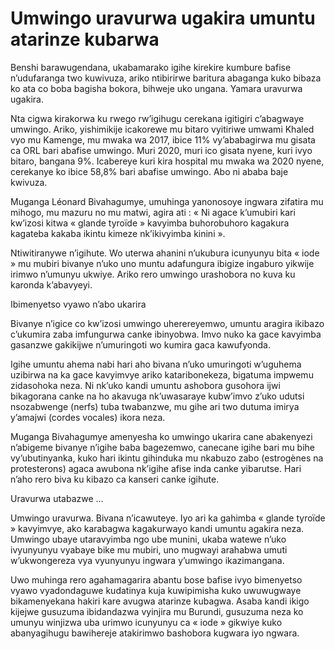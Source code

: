 # Umwingo uravurwa ugakira umuntu atarinze kubarwa

Benshi barawugendana, ukabamarako igihe kirekire kumbure bafise n’udufaranga two kuwivuza, ariko ntibirirwe baritura abaganga kuko bibaza ko ata co boba bagisha bokora, bihweje uko ungana. Yamara uravurwa ugakira.

Nta cigwa kirakorwa ku rwego rw’igihugu cerekana igitigiri c’abagwaye umwingo. Ariko, yishimikije icakorewe mu bitaro vyitiriwe umwami Khaled vyo mu Kamenge, mu mwaka wa 2017, ibice 11% vy’ababagirwa mu gisata ca ORL bari abafise umwingo. Muri 2020, muri ico gisata nyene, kuri ivyo bitaro, bangana 9%. Icabereye kuri kira hospital mu mwaka wa 2020 nyene, cerekanye ko ibice 58,8% bari abafise umwingo. Abo ni ababa baje kwivuza.

Muganga Léonard Bivahagumye, umuhinga yanonosoye ingwara zifatira mu mihogo, mu mazuru no mu matwi, agira ati : « Ni agace k’umubiri kari kw’izosi kitwa « glande tyroïde » kavyimba buhorobuhoro kagakura kagateba kakaba ikintu kimeze nk’ikivyimba kinini ».

Ntiwitiranywe n’igihute. Wo uterwa ahanini n’ukubura icunyunyu bita « iode » mu mubiri bivanye n’uko uno muntu adafungura ibigize ingaburo yikwije irimwo n’umunyu ukwiye. Ariko rero umwingo urashobora no kuva ku karonda k’abavyeyi.

Ibimenyetso vyawo n’abo ukarira

Bivanye n’igice co kw’izosi umwingo uherereyemwo, umuntu aragira ikibazo c’ukumira zaba imfungurwa canke ibinyobwa. Imvo nuko ka gace kavyimba gasanzwe gakikijwe n’umuringoti wo kumira gaca kawufyonda.

Igihe umuntu ahema nabi hari aho bivana n’uko umuringoti w’uguhema uzibirwa na ka gace kavyimvye ariko kataribonekeza, bigatuma impwemu zidasohoka neza. Ni nk’uko kandi umuntu ashobora gusohora ijwi bikagorana canke na ho akavuga nk’uwasaraye kubw’imvo z’uko udutsi nsozabwenge (nerfs) tuba twabanzwe, mu gihe ari two dutuma imirya y’amajwi (cordes vocales) ikora neza.

Muganga Bivahagumye amenyesha ko umwingo ukarira cane abakenyezi n’abigeme bivanye n’igihe baba bagezemwo, canecane igihe bari mu bihe vy’ubutinyanka, kuko hari ikintu gihinduka mu nkabuzo zabo (estrogènes na protesterons) agaca awubona nk’igihe afise inda canke yibarutse. Hari n’aho rero biva ku kibazo ca kanseri canke igihute.

Uravurwa utabazwe …

Umwingo uravurwa. Bivana n’icawuteye. Iyo ari ka gahimba « glande tyroïde » kavyimvye, ako karabagwa kagakurwayo kandi umuntu agakira neza. Umwingo ubaye utaravyimba ngo ube munini, ukaba watewe n’uko ivyunyunyu vyabaye bike mu mubiri, uno mugwayi arahabwa umuti w’ukwongereza vya vyunyunyu ingwara y’umwingo ikazimangana.

Uwo muhinga rero agahamagarira abantu bose bafise ivyo bimenyetso vyawo vyadondaguwe kudatinya kuja kuwipimisha kuko uwuwugwaye bikamenyekana hakiri kare avugwa atarinze kubagwa. Asaba kandi ikigo kijejwe gusuzuma ibidandazwa vyinjira mu Burundi, gusuzuma neza ko umunyu winjizwa uba urimwo icunyunyu ca « iode » gikwiye kuko abanyagihugu bawihereje atakirimwo bashobora kugwara iyo ngwara.